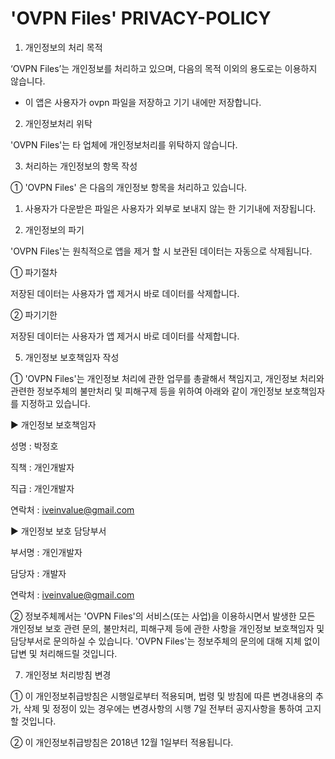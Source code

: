 # 'OVPN Files' PRIVACY-POLICY


1. 개인정보의 처리 목적

‘OVPN Files’는 개인정보를 처리하고 있으며, 다음의 목적 이외의 용도로는 이용하지 않습니다.

- 이 앱은 사용자가 ovpn 파일을 저장하고 기기 내에만 저장합니다.



2. 개인정보처리 위탁

'OVPN Files'는 타 업체에 개인정보처리를 위탁하지 않습니다.



3. 처리하는 개인정보의 항목 작성 

① 'OVPN Files' 은 다음의 개인정보 항목을 처리하고 있습니다.

  1. 사용자가 다운받은 파일은 사용자가 외부로 보내지 않는 한 기기내에 저장됩니다.



4. 개인정보의 파기

'OVPN Files'는 원칙적으로 앱을 제거 할 시 보관된 데이터는 자동으로 삭제됩니다.

① 파기절차 

저장된 데이터는 사용자가 앱 제거시 바로 데이터를 삭제합니다.

② 파기기한

저장된 데이터는 사용자가 앱 제거시 바로 데이터를 삭제합니다.



5. 개인정보 보호책임자 작성

① 'OVPN Files'는 개인정보 처리에 관한 업무를 총괄해서 책임지고, 개인정보 처리와 관련한 정보주체의 불만처리 및 피해구제 등을 위하여 아래와 같이 개인정보 보호책임자를 지정하고 있습니다.

▶ 개인정보 보호책임자 

성명 : 박정호

직책 : 개인개발자

직급 : 개인개발자

연락처 : iveinvalue@gmail.com

▶ 개인정보 보호 담당부서

부서명 : 개인개발자

담당자 : 개발자

연락처 : iveinvalue@gmail.com

② 정보주체께서는 'OVPN Files'의 서비스(또는 사업)을 이용하시면서 발생한 모든 개인정보 보호 관련 문의, 불만처리, 피해구제 등에 관한 사항을 개인정보 보호책임자 및 담당부서로 문의하실 수 있습니다. 'OVPN Files'는 정보주체의 문의에 대해 지체 없이 답변 및 처리해드릴 것입니다.



7. 개인정보 처리방침 변경

① 이 개인정보취급방침은 시행일로부터 적용되며, 법령 및 방침에 따른 변경내용의 추가, 삭제 및 정정이 있는 경우에는 변경사항의 시행 7일 전부터 공지사항을 통하여 고지할 것입니다. 

② 이 개인정보취급방침은 2018년 12월 1일부터 적용됩니다.
